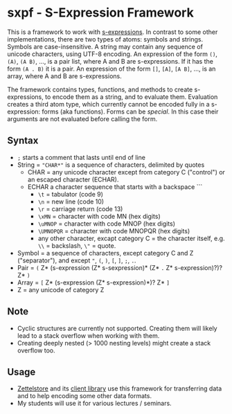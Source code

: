 # sxpf - S-Expression Framework

This is a framework to work with [s-expressions](https://en.wikipedia.org/wiki/S-expression).
In contrast to some other implementations, there are two types of atoms:
symbols and strings. Symbols are case-insensitive. A string may contain any
sequence of unicode characters, using UTF-8 encoding. An expression of the
form `()`, `(A)`, `(A B)`, ..., is a pair list, where A and B are
s-expressions. If it has the form `(A . B)` it is a pair. An expression of the
form `[]`, `[A]`, `[A B]`, ..., is an array, where A and B are s-expressions.

The framework contains types, functions, and methods to create s-expressions,
to encode them as a string, and to evaluate them. Evaluation creates a third
atom type, which currently cannot be encoded fully in a s-expression: forms
(aka functions). Forms can be *special*. In this case their arguments are not
evaluated before calling the form.

## Syntax
* `;` starts a comment that lasts until end of line
* String = `"CHAR*"` is a sequence of characters, delimited by quotes
    * CHAR = any unicode character except from category C ("control") or an
       escaped character (ECHAR).
    * ECHAR a character sequence that starts with a backspace `\``
        * `\t` = tabulator (code 9)
        * `\n` = new line (code 10)
        * `\r` = carriage return (code 13)
        * `\xMN` = character with code MN (hex digits)
        * `\uMNOP` = character with code MNOP (hex digits)
        * `\UMNOPQR` = character with code MNOPQR (hex digits)
        * any other character, excapt category C = the character itself, e.g.
          `\\` = backslash, `\"` = quote.
* Symbol = a sequence of characters, except category C and Z ("separator"),
  and except `"`, `(`, `)`, `[`, `]`, `;`, `.`.
* Pair = `(` Z\* (s-expression (Z\* s-sexpression)\* (Z\* `.` Z\* s-expression)?)? Z\* `)`
* Array = `[` Z\* (s-expression (Z\* s-expression)\*)? Z\* `]`
* Z = any unicode of category Z

## Note

* Cyclic structures are currently not supported. Creating them will likely
  lead to a stack overflow when working with them.
* Creating deeply nested (> 1000 nesting levels) might create a stack overflow
  too.

## Usage

* [Zettelstore](https://zettelstore.de) and its [client
  library](https://zettelstore.de/client/) use this framework for transferring
  data and to help encoding some other data formats.
* My students will use it for various lectures / seminars.
